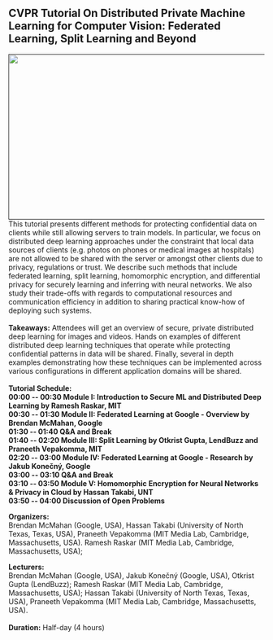 ## CVPR Tutorial On Distributed Private Machine Learning for Computer Vision: Federated Learning, Split Learning and Beyond

<a href=""><img src="nopeekcvpr.github.io/title.png" align="left" height="325" width="600"> </a>

This tutorial presents different methods for protecting confidential data on clients
while still allowing servers to train models. In particular, we focus on distributed deep learning
approaches under the constraint that local data sources of clients (e.g. photos on phones or
medical images at hospitals) are not allowed to be shared with the server or amongst other
clients due to privacy, regulations or trust. We describe such methods that include federated
learning, split learning, homomorphic encryption, and differential privacy for securely learning
and inferring with neural networks. We also study their trade-offs with regards to computational
resources and communication efficiency in addition to sharing practical know-how of deploying
such systems. 
<br/><br/>
**Takeaways:** Attendees will get an overview of secure, private distributed deep learning for
images and videos. Hands on examples of different distributed deep learning techniques that
operate while protecting confidential patterns in data will be shared. Finally, several in depth
examples demonstrating how these techniques can be implemented across various
configurations in different application domains will be shared.
<br/><br/>
**Tutorial Schedule: <br/>
00:00 -- 00:30 Module I: Introduction to Secure ML and Distributed Deep Learning by
Ramesh Raskar, MIT <br/>
00:30 -- 01:30 Module II: Federated Learning at Google - Overview by
Brendan McMahan, Google <br/>
01:30 -- 01:40 Q&A and Break<br/>
01:40 -- 02:20 Module III: Split Learning by
Otkrist Gupta, LendBuzz and Praneeth Vepakomma, MIT<br/>
02:20 -- 03:00 Module IV: Federated Learning at Google - Research by
Jakub Konečný, Google<br/>
03:00 -- 03:10 Q&A and Break<br/>
03:10 -- 03:50 Module V:  Homomorphic Encryption for Neural Networks & Privacy in Cloud by
Hassan Takabi, UNT <br/>
03:50 -- 04:00 Discussion of Open Problems <br/>**

**Organizers:**<br/>
Brendan McMahan (Google, USA),
Hassan Takabi (University of North Texas, Texas, USA),
Praneeth Vepakomma (MIT Media Lab, Cambridge, Massachusetts, USA).
Ramesh Raskar (MIT Media Lab, Cambridge, Massachusetts, USA);<br/>

**Lecturers:**<br/>
Brendan McMahan (Google, USA),
Jakub Konečný (Google, USA),
Otkrist Gupta (LendBuzz);
Ramesh Raskar (MIT Media Lab, Cambridge, Massachusetts, USA);
Hassan Takabi (University of North Texas, Texas, USA),
Praneeth Vepakomma (MIT Media Lab, Cambridge, Massachusetts, USA). <br/><br/>
**Duration:** Half-day (4 hours)<br/><br/>
